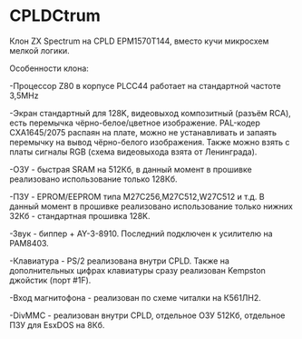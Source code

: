# CPLDCtrum
Клон ZX Spectrum на CPLD EPM1570T144, вместо кучи микросхем мелкой логики.

Особенности клона:

-Процессор Z80 в корпусе PLCC44 работает на стандартной частоте 3,5MHz

-Экран стандартный для 128K, видеовыход композитный (разъём RCA), есть перемычка чёрно-белое/цветное изображение. PAL-кодер CXA1645/2075 распаян на плате, можно не устанавливать и запаять перемычку на вывод чёрно-белого изображения. Также можно взять с платы сигналы RGB (схема видеовыхода взята от Ленинграда).

-ОЗУ - быстрая SRAM на 512Кб, в данный момент в прошивке реализовано использование только 128Кб.

-ПЗУ - EPROM/EEPROM типа M27C256,M27C512,W27C512 и т.д. В данный момент в прошивке реализовано использование только нижних 32Кб - стандартная прошивка 128K.

-Звук - биппер + AY-3-8910. Последний подключен к усилителю на PAM8403.

-Клавиатура - PS/2 реализована внутри CPLD. Также на дополнительных цифрах клавиатуры сразу реализован Kempston джойстик (порт #1F).

-Вход магнитофона - реализован по схеме читалки на К561ЛН2.

-DivMMC - реализован внутри CPLD, отдельное ОЗУ 512Кб, отдельное ПЗУ для EsxDOS на 8Кб.

